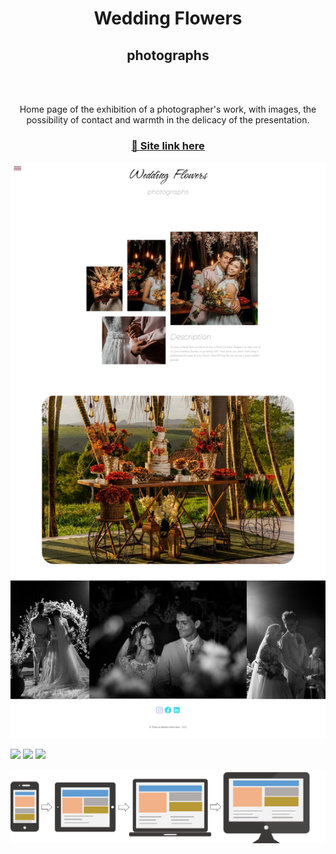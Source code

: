 <h1 align="center">Wedding Flowers</h1>
<h2 align="center">photographs</h2>
<br>
<br>
<p align="center">Home page of the exhibition of a photographer's work, with images, the possibility of contact and warmth in the delicacy of the presentation.</p>

<h3 align="center">
    <a href="https://franciellesoares.github.io/WeddingFlowers/">🔗 Site link here</a>
</h3>

![demo image](images/image-capture.jpeg)   



<img src="https://img.shields.io/badge/language-JavaScript-yellow"/> <img src="https://img.shields.io/badge/language-HTML-orange"/> <img src="https://img.shields.io/badge/language-CSS-blue"/>

![demo image](images/image-mobile-responsive.png)   
